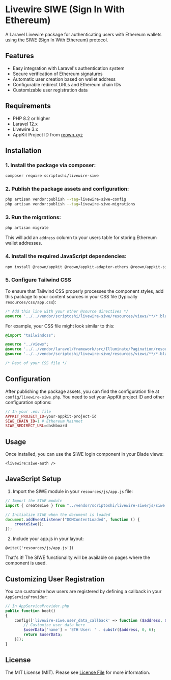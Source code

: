 # Livewire SIWE (Sign In With Ethereum)

A Laravel Livewire package for authenticating users with Ethereum wallets using the SIWE (Sign In With Ethereum) protocol.

## Features

-   Easy integration with Laravel's authentication system
-   Secure verification of Ethereum signatures
-   Automatic user creation based on wallet address
-   Configurable redirect URLs and Ethereum chain IDs
-   Customizable user registration data

## Requirements

-   PHP 8.2 or higher
-   Laravel 12.x
-   Livewire 3.x
-   AppKit Project ID from [reown.xyz](https://reown.xyz)

## Installation

### 1. Install the package via composer:

```bash
composer require scriptoshi/livewire-siwe
```

### 2. Publish the package assets and configuration:

```bash
php artisan vendor:publish --tag=livewire-siwe-config
php artisan vendor:publish --tag=livewire-siwe-migrations
```

### 3. Run the migrations:

```bash
php artisan migrate
```

This will add an `address` column to your users table for storing Ethereum wallet addresses.

### 4. Install the required JavaScript dependencies:

```bash
npm install @reown/appkit @reown/appkit-adapter-ethers @reown/appkit-siwe
```

### 5. Configure Tailwind CSS

To ensure that Tailwind CSS properly processes the component styles, add this package to your content sources in your CSS file (typically `resources/css/app.css`):

```css
/* Add this line with your other @source directives */
@source '../../vendor/scriptoshi/livewire-siwe/resources/views/**/*.blade.php';
```

For example, your CSS file might look similar to this:

```css
@import "tailwindcss";

@source "../views";
@source '../../vendor/laravel/framework/src/Illuminate/Pagination/resources/views/*.blade.php';
@source '../../vendor/scriptoshi/livewire-siwe/resources/views/**/*.blade.php';

/* Rest of your CSS file */
```

## Configuration

After publishing the package assets, you can find the configuration file at `config/livewire-siwe.php`. You need to set your AppKit project ID and other configuration options:

```php
// In your .env file
APPKIT_PROJECT_ID=your-appkit-project-id
SIWE_CHAIN_ID=1 # Ethereum Mainnet
SIWE_REDIRECT_URL=dashboard
```

## Usage

Once installed, you can use the SIWE login component in your Blade views:

```blade
<livewire:siwe-auth />
```

## JavaScript Setup

1. Import the SIWE module in your `resources/js/app.js` file:

```javascript
// Import the SIWE module
import { createSiwe } from "../vendor/scriptoshi/livewire-siwe/js/siwe.js";

// Initialize SIWE when the document is loaded
document.addEventListener("DOMContentLoaded", function () {
    createSiwe();
});
```

2. Include your app.js in your layout:

```blade
@vite(['resources/js/app.js'])
```

That's it! The SIWE functionality will be available on pages where the component is used.

## Customizing User Registration

You can customize how users are registered by defining a callback in your `AppServiceProvider`:

```php
// In AppServiceProvider.php
public function boot()
{
    config(['livewire-siwe.user_data_callback' => function ($address, $userData) {
        // Customize user data here
        $userData['name'] = 'ETH User: ' . substr($address, 0, 6);
        return $userData;
    }]);
}
```

## License

The MIT License (MIT). Please see [License File](LICENSE.md) for more information.

